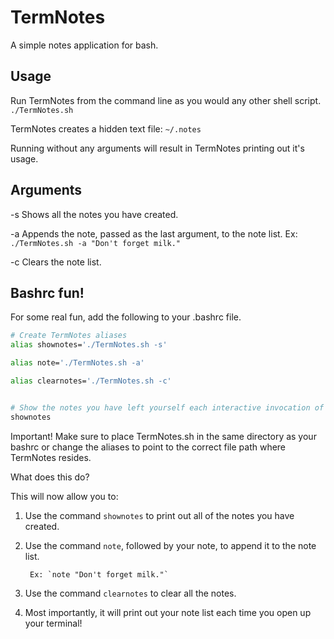 TermNotes
=========

A simple notes application for bash.

## Usage ##

Run TermNotes from the command line as you would any other shell script.
	`./TermNotes.sh`

TermNotes creates a hidden text file: `~/.notes`

Running without any arguments will result in TermNotes printing out it's usage.

## Arguments ##

-s		Shows all the notes you have created.

-a		Appends the note, passed as the last argument, to the note list.
			Ex: `./TermNotes.sh -a "Don't forget milk."`

-c		Clears the note list.

## Bashrc fun! ##
For some real fun, add the following to your .bashrc file.

```bash
# Create TermNotes aliases
alias shownotes='./TermNotes.sh -s'

alias note='./TermNotes.sh -a'

alias clearnotes='./TermNotes.sh -c'


# Show the notes you have left yourself each interactive invocation of bash
shownotes
```
<dl>
  <dt>Important! Make sure to place TermNotes.sh in the same directory as your bashrc or change the aliases to point to the correct file path where TermNotes resides.</dt>
</dl>

What does this do? 

This will now allow you to:

1. Use the command `shownotes` to print out all of the notes you have created.

2. Use the command `note`, followed by your note, to append it to the note list.

		Ex: `note "Don't forget milk."`

3. Use the command `clearnotes` to clear all the notes.

4. Most importantly, it will print out your note list each time you open up your terminal!

